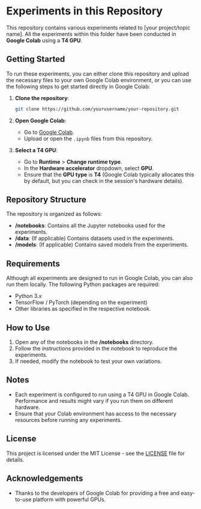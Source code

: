 
# Experiments in this Repository

This repository contains various experiments related to [your project/topic name]. All the experiments within this folder have been conducted in **Google Colab** using a **T4 GPU**.

## Getting Started

To run these experiments, you can either clone this repository and upload the necessary files to your own Google Colab environment, or you can use the following steps to get started directly in Google Colab:

1. **Clone the repository**:
    ```bash
    git clone https://github.com/yourusername/your-repository.git
    ```

2. **Open Google Colab**:
    - Go to [Google Colab](https://colab.research.google.com/).
    - Upload or open the `.ipynb` files from this repository.

3. **Select a T4 GPU**:
    - Go to **Runtime** > **Change runtime type**.
    - In the **Hardware accelerator** dropdown, select **GPU**.
    - Ensure that the **GPU type** is **T4** (Google Colab typically allocates this by default, but you can check in the session's hardware details).

## Repository Structure

The repository is organized as follows:

- **/notebooks**: Contains all the Jupyter notebooks used for the experiments.
- **/data**: (If applicable) Contains datasets used in the experiments.
- **/models**: (If applicable) Contains saved models from the experiments.

## Requirements

Although all experiments are designed to run in Google Colab, you can also run them locally. The following Python packages are required:

- Python 3.x
- TensorFlow / PyTorch (depending on the experiment)
- Other libraries as specified in the respective notebook.

## How to Use

1. Open any of the notebooks in the **/notebooks** directory.
2. Follow the instructions provided in the notebook to reproduce the experiments.
3. If needed, modify the notebook to test your own variations.

## Notes

- Each experiment is configured to run using a T4 GPU in Google Colab. Performance and results might vary if you run them on different hardware.
- Ensure that your Colab environment has access to the necessary resources before running any experiments.

## License

This project is licensed under the MIT License - see the [LICENSE](LICENSE) file for details.

## Acknowledgements

- Thanks to the developers of Google Colab for providing a free and easy-to-use platform with powerful GPUs.
